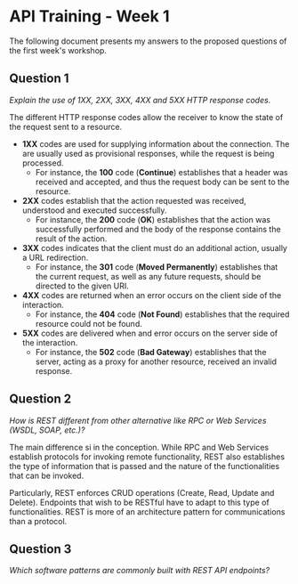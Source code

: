 # API Training - Week 1

The following document presents my answers to the proposed questions of the first week's workshop.

## Question 1

*Explain the use of 1XX, 2XX, 3XX, 4XX and 5XX HTTP response codes.*

The different HTTP response codes allow the receiver to know the state of the request sent to a resource.

* **1XX** codes are used for supplying information about the connection. The are usually used as provisional responses, while the request is being processed.
  * For instance, the **100** code (**Continue**) establishes that a header was received and accepted, and thus the request body can be sent to the resource.
* **2XX** codes establish that the action requested was received, understood and executed successfully.
  * For instance, the **200** code (**OK**) establishes that the action was successfully performed and the body of the response contains the result of the action.
* **3XX** codes indicates that the client must do an additional action, usually a URL redirection.
  * For instance, the **301** code (**Moved Permanently**) establishes that the current request, as well as any future requests, should be directed to the given URI.
* **4XX** codes are returned when an error occurs on the client side of the interaction.
  * For instance, the **404** code (**Not Found**) establishes that the required resource could not be found.
* **5XX** codes are delivered when and error occurs on the server side of the interaction.
  * For instance, the **502** code (**Bad Gateway**) establishes that the server, acting as a proxy for another resource, received an invalid response.

## Question 2

*How is REST different from other alternative like RPC or Web Services (WSDL, SOAP, etc.)?*

The main difference si in the conception. While RPC and Web Services establish protocols for invoking remote functionality, REST also establishes the type of information that is passed and the nature of the functionalities that can be invoked.

Particularly, REST enforces CRUD operations (Create, Read, Update and Delete). Endpoints that wish to be RESTful have to adapt to this type of functionalities. REST is more of an architecture pattern for communications than a protocol.

## Question 3

*Which software patterns are commonly built with REST API endpoints?*

